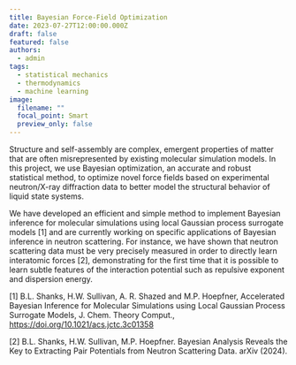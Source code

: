 ```yaml
---
title: Bayesian Force-Field Optimization
date: 2023-07-27T12:00:00.000Z
draft: false
featured: false
authors:
  - admin
tags:
  - statistical mechanics
  - thermodynamics
  - machine learning
image:
  filename: ""
  focal_point: Smart
  preview_only: false
---
```


Structure and self-assembly are complex, emergent properties of matter that are often misrepresented by existing molecular simulation models. In this project, we use Bayesian optimization, an accurate and robust statistical method, to optimize novel force fields based on experimental neutron/X-ray diffraction data to better model the structural behavior of liquid state systems.

We have developed an efficient and simple method to implement Bayesian inference for molecular simulations using local Gaussian process surrogate models [1] and are currently working on specific applications of Bayesian inference in neutron scattering. For instance, we have shown that neutron scattering data must be very precisely measured in order to directly learn interatomic forces [2], demonstrating for the first time that it is possible to learn subtle features of the interaction potential such as repulsive exponent and dispersion energy.

[1] B.L. Shanks, H.W. Sullivan, A. R. Shazed and M.P. Hoepfner, Accelerated Bayesian Inference for Molecular Simulations using Local Gaussian Process Surrogate Models, J. Chem. Theory Comput., https://doi.org/10.1021/acs.jctc.3c01358

[2] B.L. Shanks, H.W. Sullivan, M.P. Hoepfner. Bayesian Analysis Reveals the Key to Extracting Pair Potentials from Neutron Scattering Data. arXiv (2024).
